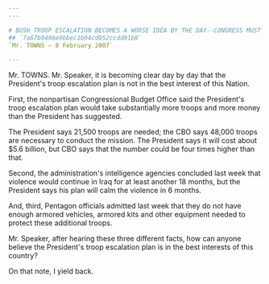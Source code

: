 ```yaml
---
---

# BUSH TROOP ESCALATION BECOMES A WORSE IDEA BY THE DAY--CONGRESS MUST  SPEAK ITS VOICE
## `7a67b9496e9bbec1b94cd052ccdd91b8`
`Mr. TOWNS — 8 February 2007`

---
```



Mr. TOWNS. Mr. Speaker, it is becoming clear day by day that the 
President's troop escalation plan is not in the best interest of this 
Nation.

First, the nonpartisan Congressional Budget Office said the 
President's troop escalation plan would take substantially more troops 
and more money than the President has suggested.

The President says 21,500 troops are needed; the CBO says 48,000 
troops are necessary to conduct the mission. The President says it will 
cost about $5.6 billion, but CBO says that the number could be four 
times higher than that.

Second, the administration's intelligence agencies concluded last 
week that violence would continue in Iraq for at least another 18 
months, but the President says his plan will calm the violence in 6 
months.

And, third, Pentagon officials admitted last week that they do not 
have enough armored vehicles, armored kits and other equipment needed 
to protect these additional troops.

Mr. Speaker, after hearing these three different facts, how can 
anyone believe the President's troop escalation plan is in the best 
interests of this country?

On that note, I yield back.
